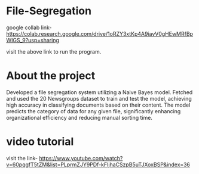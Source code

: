 # File-Segregation
google collab link- https://colab.research.google.com/drive/1oRZY3xtKp4A9iavV0gHEwMRfBpWIGS_9?usp=sharing

visit the above link to run the program.

# About the project 
Developed a file segregation system utilizing a Naive Bayes model. Fetched and used the 20 Newsgroups dataset to train and test the model, achieving high accuracy in classifying documents based on their content. The model predicts the category of data for any given file, significantly enhancing organizational efficiency and reducing manual sorting time.

# video tutorial
visit the link- https://www.youtube.com/watch?v=60pqgfT5tZM&list=PLprmZJY9PDf-kFIjhaCSzpB5uTJXoxBSP&index=36
